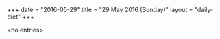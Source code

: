 +++
date = "2016-05-29"
title = "29 May 2016 (Sunday)"
layout = "daily-diet"
+++

<p>&lt;no entries&gt;</p>